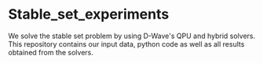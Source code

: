 # Stable_set_experiments

We solve the stable set problem by using D-Wave's QPU and hybrid solvers. This repository contains our input data, python code as well as all results obtained from the solvers. 
